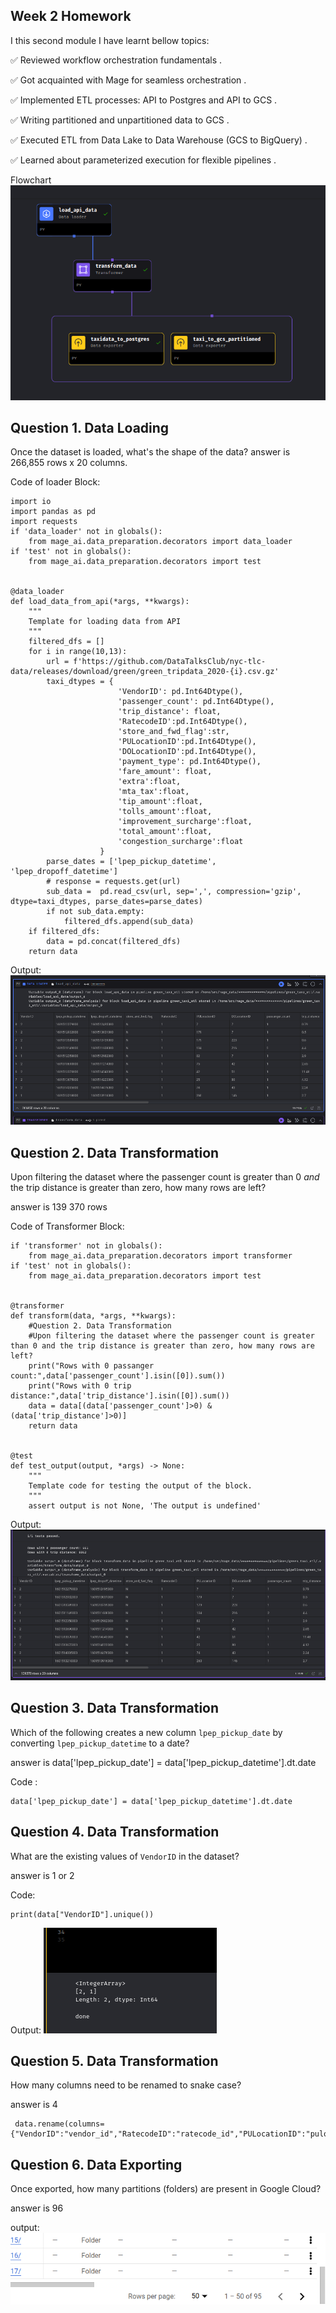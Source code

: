 ## Week 2 Homework
I this second module I have learnt bellow topics:

✅ Reviewed workflow orchestration fundamentals .

✅ Got acquainted with Mage for seamless orchestration .

✅ Implemented ETL processes: API to Postgres and API to GCS .

✅ Writing partitioned and unpartitioned data to GCS .

✅ Executed ETL from Data Lake to Data Warehouse (GCS to BigQuery) .

✅ Learned about parameterized execution for flexible pipelines .

Flowchart
<img src="https://github.com/faizeraza/de-cohort-2024/blob/main/images/ETLChart.png" />



## Question 1. Data Loading

Once the dataset is loaded, what's the shape of the data?
answer is 266,855 rows x 20 columns.

Code of loader Block:
```
import io
import pandas as pd
import requests
if 'data_loader' not in globals():
    from mage_ai.data_preparation.decorators import data_loader
if 'test' not in globals():
    from mage_ai.data_preparation.decorators import test


@data_loader
def load_data_from_api(*args, **kwargs):
    """
    Template for loading data from API
    """
    filtered_dfs = []
    for i in range(10,13):
        url = f'https://github.com/DataTalksClub/nyc-tlc-data/releases/download/green/green_tripdata_2020-{i}.csv.gz'
        taxi_dtypes = {
                        'VendorID': pd.Int64Dtype(),
                        'passenger_count': pd.Int64Dtype(),
                        'trip_distance': float,
                        'RatecodeID':pd.Int64Dtype(),
                        'store_and_fwd_flag':str,
                        'PULocationID':pd.Int64Dtype(),
                        'DOLocationID':pd.Int64Dtype(),
                        'payment_type': pd.Int64Dtype(),
                        'fare_amount': float,
                        'extra':float,
                        'mta_tax':float,
                        'tip_amount':float,
                        'tolls_amount':float,
                        'improvement_surcharge':float,
                        'total_amount':float,
                        'congestion_surcharge':float
                    }
        parse_dates = ['lpep_pickup_datetime', 'lpep_dropoff_datetime']
        # response = requests.get(url)
        sub_data =  pd.read_csv(url, sep=',', compression='gzip', dtype=taxi_dtypes, parse_dates=parse_dates)
        if not sub_data.empty:
            filtered_dfs.append(sub_data)
    if filtered_dfs:
        data = pd.concat(filtered_dfs)
    return data
```
Output:
<img src="https://github.com/faizeraza/de-cohort-2024/blob/main/images/w2qn1.png" />

## Question 2. Data Transformation

Upon filtering the dataset where the passenger count is greater than 0 _and_ the trip distance is greater than zero, how many rows are left?

answer is 139 370 rows

Code of Transformer Block:
```
if 'transformer' not in globals():
    from mage_ai.data_preparation.decorators import transformer
if 'test' not in globals():
    from mage_ai.data_preparation.decorators import test


@transformer
def transform(data, *args, **kwargs):
    #Question 2. Data Transformation
    #Upon filtering the dataset where the passenger count is greater than 0 and the trip distance is greater than zero, how many rows are left?
    print("Rows with 0 passanger count:",data['passenger_count'].isin([0]).sum())
    print("Rows with 0 trip distance:",data['trip_distance'].isin([0]).sum())
    data = data[(data['passenger_count']>0) & (data['trip_distance']>0)]
    return data


@test
def test_output(output, *args) -> None:
    """
    Template code for testing the output of the block.
    """
    assert output is not None, 'The output is undefined'
```
Output:
<img src="https://github.com/faizeraza/de-cohort-2024/blob/main/images/w2qn2.png" />

## Question 3. Data Transformation

Which of the following creates a new column `lpep_pickup_date` by converting `lpep_pickup_datetime` to a date?

answer is data['lpep_pickup_date'] = data['lpep_pickup_datetime'].dt.date

Code :
```
data['lpep_pickup_date'] = data['lpep_pickup_datetime'].dt.date
```

## Question 4. Data Transformation

What are the existing values of `VendorID` in the dataset?

answer is 1 or 2

Code:
```
print(data["VendorID"].unique())
```
Output:
<img src="https://github.com/faizeraza/de-cohort-2024/blob/main/images/w2qn3.png" />

## Question 5. Data Transformation

How many columns need to be renamed to snake case?

answer is 4

```
 data.rename(columns={"VendorID":"vendor_id","RatecodeID":"ratecode_id","PULocationID":"pulocation_id","DOLocationID":"dulocation_id"},inplace=True)
```

## Question 6. Data Exporting

Once exported, how many partitions (folders) are present in Google Cloud?

answer is 96

output:
<img src="https://github.com/faizeraza/de-cohort-2024/blob/main/images/w2qn6.png" />


